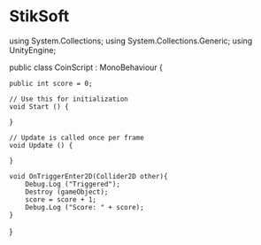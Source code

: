 # StikSoft

using System.Collections;
using System.Collections.Generic;
using UnityEngine;

public class CoinScript : MonoBehaviour {

	public int score = 0;

	// Use this for initialization
	void Start () {
		
	}
	
	// Update is called once per frame
	void Update () {
		
	}

	void OnTriggerEnter2D(Collider2D other){
		Debug.Log ("Triggered");
		Destroy (gameObject);
		score = score + 1;
		Debug.Log ("Score: " + score);
	}
}
